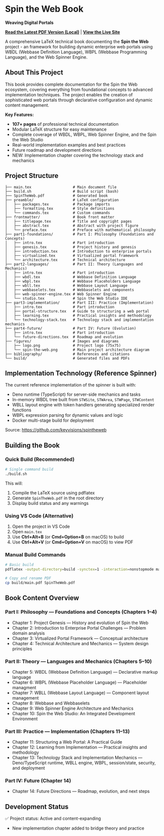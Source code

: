 # Spin the Web Book

**Weaving Digital Portals**

[**Read the Latest PDF Version (Local)**](SpinTheWeb.pdf) | [**View the Live Site**](https://keyvisions.github.io/spintheweb-book/)

A comprehensive LaTeX technical book documenting the **Spin the Web** project -
an framework for building dynamic enterprise web portals using WBDL
(Webbase Definition Language), WBPL (Webbase Programming Language), and the Web
Spinner Engine.

## About This Project

This book provides complete documentation for the Spin the Web ecosystem,
covering everything from foundational concepts to advanced implementation
techniques. The project enables the creation of sophisticated web portals
through declarative configuration and dynamic content management.

**Key Features:**

- **107+ pages** of professional technical documentation
- Modular LaTeX structure for easy maintenance
- Complete coverage of WBDL, WBPL, Web Spinner Engine, and the Spin the Web
  Studio
- Real-world implementation examples and best practices
- Future roadmap and development directions
- NEW: Implementation chapter covering the technology stack and mechanics

## Project Structure

```
├── main.tex                   # Main document file
├── build.sh                   # Build script (bash)
├── SpinTheWeb.pdf             # Generated book
├── preamble/                  # LaTeX configuration
│   ├── packages.tex           # Package imports
│   ├── formatting.tex         # Style definitions
│   └── commands.tex           # Custom commands
├── frontmatter/               # Book front matter
│   ├── titlepage.tex          # Title and copyright pages
│   ├── abstract.tex           # Abstract with project figure
│   └── preface.tex            # Preface with mathematical philosophy
├── part1-foundations/         # Part I: Philosophy (Foundations and Concepts)
│   ├── intro.tex              # Part introduction
│   ├── genesis.tex            # Project history and genesis
│   ├── introduction.tex       # Introduction to enterprise portals
│   ├── virtualized.tex        # Virtualized portal framework
│   └── architecture.tex       # Technical architecture
├── part2-languages/           # Part II: Theory (Languages and Mechanics)
│   ├── intro.tex              # Part introduction
│   ├── wbdl.tex               # Webbase Definition Language
│   ├── wbpl.tex               # Webbase Placeholders Language
│   ├── wbll.tex               # Webbase Layout Language
│   ├── webbaselets.tex        # Webbaselets and components
│   ├── web-spinner-engine.tex # Web Spinner Engine
│   └── studio.tex             # Spin the Web Studio IDE
├── part3-implementation/      # Part III: Practice (Implementation)
│   ├── intro.tex              # Part introduction
│   ├── portal-structure.tex   # Guide to structuring a web portal
│   ├── learning.tex           # Practical insights and methodology
│   └── technology-stack.tex   # Technology stack and implementation mechanics
├── part4-future/              # Part IV: Future (Evolution)
│   ├── intro.tex              # Part introduction
│   └── future-directions.tex  # Roadmap and evolution
├── figures/                   # Images and diagrams
│   ├── logo.png               # Project logo (75x75)
│   └── spin-the-web.png       # Main project architecture diagram
├── bibliography/              # References and citations
└── build/                     # Generated files and PDFs
```

## Implementation Technology (Reference Spinner)

The current reference implementation of the spinner is built with:

- Deno runtime (TypeScript) for server-side mechanics and tasks
- In-memory WBDL tree built from `STWSite`, `STWArea`, `STWPage`, `STWContent`
- WBLL layout engine with token handlers generating specialized render functions
- WBPL expression parsing for dynamic values and logic
- Docker multi-stage build for deployment

Source: https://github.com/keyvisions/spintheweb

## Building the Book

### Quick Build (Recommended)

```bash
# Single command build
./build.sh
```

This will:

1. Compile the LaTeX source using pdflatex
2. Generate `SpinTheWeb.pdf` in the root directory
3. Display build status and any warnings

### Using VS Code (Alternative)

1. Open the project in VS Code
2. Open `main.tex`
3. Use **Ctrl+Alt+B** (or **Cmd+Option+B** on macOS) to build
4. Use **Ctrl+Alt+V** (or **Cmd+Option+V** on macOS) to view PDF

### Manual Build Commands

```bash
# Basic build
pdflatex -output-directory=build -synctex=1 -interaction=nonstopmode main.tex

# Copy and rename PDF
cp build/main.pdf SpinTheWeb.pdf
```

## Book Content Overview

### Part I: Philosophy — Foundations and Concepts (Chapters 1–4)

- Chapter 1: Project Genesis — History and evolution of Spin the Web
- Chapter 2: Introduction to Enterprise Portal Challenges — Problem domain
  analysis
- Chapter 3: Virtualized Portal Framework — Conceptual architecture
- Chapter 4: Technical Architecture and Mechanics — System design principles

### Part II: Theory — Languages and Mechanics (Chapters 5–10)

- Chapter 5: WBDL (Webbase Definition Language) — Declarative markup language
- Chapter 6: WBPL (Webbase Placeholder Language) — Placeholder managment
- Chapter 7: WBLL (Webbase Layout Language) — Component layout management
- Chapter 8: Webbase and Webbaselets
- Chapter 9: Web Spinner Engine Architecture and Mechanics
- Chapter 10: Spin the Web Studio: An Integrated Development Environment

### Part III: Practice — Implementation (Chapters 11–13)

- Chapter 11: Structuring a Web Portal: A Practical Guide
- Chapter 12: Learning from Implementation — Practical insights and methodology
- Chapter 13: Technology Stack and Implementation Mechanics — Deno/TypeScript
  runtime, WBLL engine, WBPL, session/state, security, and deployment

### Part IV: Future (Chapter 14)

- Chapter 14: Future Directions — Roadmap, evolution, and next steps

## Development Status

✅ Project status: Active and content-expanding

- New implementation chapter added to bridge theory and practice
